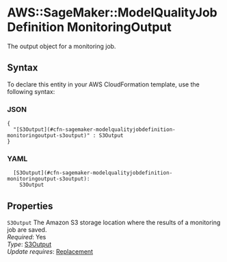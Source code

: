 # AWS::SageMaker::ModelQualityJobDefinition MonitoringOutput<a name="aws-properties-sagemaker-modelqualityjobdefinition-monitoringoutput"></a>

The output object for a monitoring job\.

## Syntax<a name="aws-properties-sagemaker-modelqualityjobdefinition-monitoringoutput-syntax"></a>

To declare this entity in your AWS CloudFormation template, use the following syntax:

### JSON<a name="aws-properties-sagemaker-modelqualityjobdefinition-monitoringoutput-syntax.json"></a>

```
{
  "[S3Output](#cfn-sagemaker-modelqualityjobdefinition-monitoringoutput-s3output)" : S3Output
}
```

### YAML<a name="aws-properties-sagemaker-modelqualityjobdefinition-monitoringoutput-syntax.yaml"></a>

```
  [S3Output](#cfn-sagemaker-modelqualityjobdefinition-monitoringoutput-s3output):
    S3Output
```

## Properties<a name="aws-properties-sagemaker-modelqualityjobdefinition-monitoringoutput-properties"></a>

`S3Output` <a name="cfn-sagemaker-modelqualityjobdefinition-monitoringoutput-s3output"></a>
The Amazon S3 storage location where the results of a monitoring job are saved\.  
_Required_: Yes  
_Type_: [S3Output](aws-properties-sagemaker-modelqualityjobdefinition-s3output.md)  
_Update requires_: [Replacement](https://docs.aws.amazon.com/AWSCloudFormation/latest/UserGuide/using-cfn-updating-stacks-update-behaviors.html#update-replacement)
